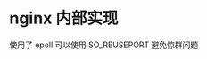 # nginx 内部实现

<!--
ID: 660f2589-9d4e-42c1-934e-2221c3888043
Status: draft
Date: 2020-07-29T19:51:32
Modified: 2020-07-29T19:51:32
wp_id: 1101
-->

使用了 epoll
可以使用 SO_REUSEPORT 避免惊群问题